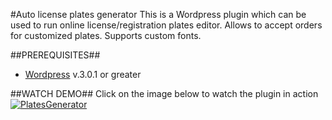 #Auto license plates generator
This is a Wordpress plugin which can be used to run online license/registration plates editor. Allows to accept orders for customized plates. Supports custom fonts.

##PREREQUISITES##
* [Wordpress](https://wordpress.org) v.3.0.1 or greater

##WATCH DEMO##
Click on the image below to watch the plugin in action
[![PlatesGenerator](http://img.youtube.com/vi/OMt-172hnxl/0.jpg)](https://youtu.be/OMt-172hnxl)